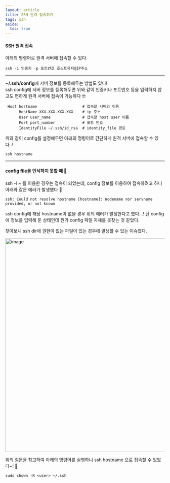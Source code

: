 ```yaml
---
layout: article
title: SSH 원격 접속하기
tags: ssh
aside:
  toc: true
---
```


#### SSH 원격 접속


아래의 명령어로 원격 서버에 접속할 수 있다.
```shell
ssh -i 인증키 -p 포트번호 호스트유저@IP주소
```

---

**~/.ssh/config**에 서버 정보를 등록해두는 방법도 있다! <br>
ssh config에 서버 정보를 등록해두면 위와 같이 인증키나 포트번호 등을 입력하지 않고도 편하게 원격 서버에 접속이 가능하다 🤓

```shell
 Host hostname                    # 접속할 서버의 이름
      HostName XXX.XXX.XXX.XXX    # ip 주소
      User user_name              # 접속할 host user 이름
      Port port_number            # 포트 번호
      IdentityFile ~/.ssh/id_rsa  # identity_file 경로
```

위와 같이 config를 설정해두면 아래의 명령어로 간단하게 원격 서버에 접속할 수 있다..!

```shell
ssh hostname
```

---

####  config file을 인식하지 못할 때 🥺

ssh -i ~ 를 이용한 경우는 접속이 되었는데, config 정보를 이용하여 접속하려고 하니 아래와 같은 에러가 발생했다 🙊

```shell
ssh: Could not resolve hostname [hostname]: nodename nor servname provided, or not known
```
ssh config에 해당 hostname이 없을 경우 위의 에러가 발생한다고 했다...! 
난 config에 정보를 입력해 둔 상태인데 뭔가 config 파일 자체를 못찾는 것 같았다. 

찾아보니 ssh dir에 권한이 없는 파일이 있는 경우에 발생할 수 있는 이슈였다. <br>

<img width="673" alt="image" src="https://user-images.githubusercontent.com/60612551/230703829-125d97ba-a02e-4db9-8072-2f255392a96b.png">

<br>

위의 [질문](https://superuser.com/questions/1150158/why-is-ssh-ignoring-user-config-file)을 참고하여 아래의 명령어를 실행하니 ssh hostname 으로 접속할 수 있었다~! 🎉

```shell
sudo chown -R <user> ~/.ssh
```

<br>
